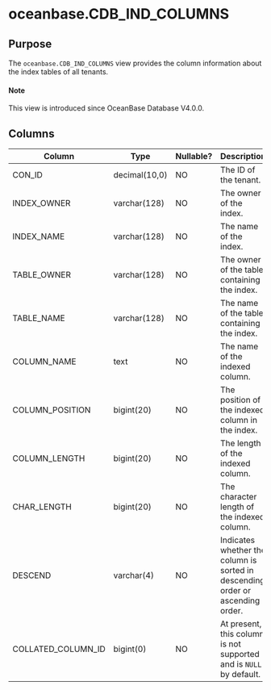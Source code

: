 # oceanbase.CDB_IND_COLUMNS

## Purpose

The `oceanbase.CDB_IND_COLUMNS` view provides the column information about the index tables of all tenants.

<main id="notice" type='explain'>
  <h4>Note</h4>
  <p>This view is introduced since OceanBase Database V4.0.0. </p>
</main>

## Columns

| Column | Type | Nullable? | Description |
|--------------------|---------------|------------|------------------------------|
| CON_ID | decimal(10,0) | NO | The ID of the tenant. |
| INDEX_OWNER | varchar(128) | NO | The owner of the index. |
| INDEX_NAME | varchar(128) | NO | The name of the index. |
| TABLE_OWNER | varchar(128) | NO | The owner of the table containing the index. |
| TABLE_NAME | varchar(128) | NO | The name of the table containing the index. |
| COLUMN_NAME | text | NO | The name of the indexed column. |
| COLUMN_POSITION | bigint(20) | NO | The position of the indexed column in the index. |
| COLUMN_LENGTH | bigint(20) | NO | The length of the indexed column. |
| CHAR_LENGTH | bigint(20) | NO | The character length of the indexed column. |
| DESCEND | varchar(4) | NO | Indicates whether the column is sorted in descending order or ascending order. |
| COLLATED_COLUMN_ID | bigint(0) | NO | At present, this column is not supported and is `NULL` by default. |
